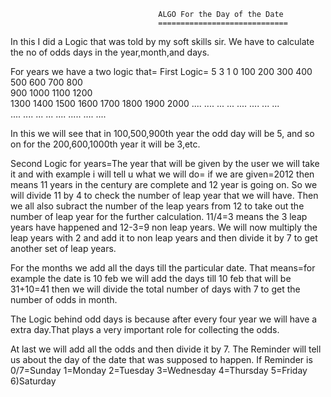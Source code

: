                                      ALGO For the Day of the Date
                                     =============================
                                     
                                     
In this I did a Logic that was told by my soft skills sir.
We have to calculate the no of odds days in the year,month,and days.



For years we have a two logic that=
First Logic=
        5       3       1       0
        100     200     300     400     
        500     600     700     800     
        900     1000    1100    1200    
        1300    1400    1500    1600
        1700    1800    1900    2000
        ....    ....    ...     ...
        ....    ....    ...     ...     
        ....    ....    ...     ...
        ....    .....   ....    ....
        
In this we will see that in 100,500,900th year the odd day will be 5, and so on for the 200,600,1000th year it will be 3,etc.



Second Logic for years=The year that will be given by the user we will take it and with example i will tell u what we will do=
if we are given=2012
then means 11 years in the century are complete and 12 year is going on.
So we will divide 11 by 4 to check the number of leap year that we will have.
Then we all also subract the number of the leap years from 12 to take out the number of leap year for the further calculation.
11/4=3 
means the 3 leap years have happened and 12-3=9 non leap years.
We will now multiply the leap years with 2 and add it to non leap years and then divide it by 7 to get another set of leap years.


For the months we add all the days till the particular date.
That means=for example the date is 10 feb we will add the days till 10 feb that will be 31+10=41
then we will divide the total number of days with 7 to get the number of odds in month.



The Logic behind odd days is because after every four year we will have a extra day.That plays a very important role for collecting the 
odds.




At last we will add all the odds and then divide it by 7. The Reminder will tell us about the day of the date that was supposed to happen.
If Reminder is 0/7=Sunday
               1=Monday
               2=Tuesday
               3=Wednesday
               4=Thursday
               5=Friday
               6)Saturday

